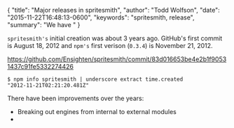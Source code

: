 {
  "title": "Major releases in spritesmith",
  "author": "Todd Wolfson",
  "date": "2015-11-22T16:48:13-0600",
  "keywords": "spritesmith, release",
  "summary": "We have "
}

`spritesmith's` initial creation was about 3 years ago. GitHub's first commit is August 18, 2012 and `npm's` first verison (`0.3.4`) is November 21, 2012.

https://github.com/Ensighten/spritesmith/commit/83d016653be4e2b1f90531437c91fe5332274426

```
$ npm info spritesmith | underscore extract time.created
"2012-11-21T02:21:20.481Z"
```

There have been improvements over the years:

- Breaking out engines from internal to external modules
-
